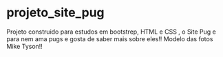 # projeto_site_pug
Projeto construido para estudos em bootstrep, HTML e CSS , o Site Pug e para nem ama pugs e gosta de saber mais sobre eles!! 
Modelo das fotos Mike Tyson!!
